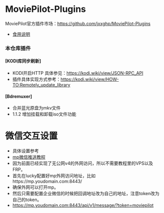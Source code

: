 # MoviePilot-Plugins
MoviePilot官方插件市场：https://github.com/jxxghp/MoviePilot-Plugins
- [食用说明](MP-readme.md)

### 本仓库插件

#### [KODI库同步刷新]
- KODI开启HTTP 具体参见：https://kodi.wiki/view/JSON-RPC_API
- 插件具体实现方式参考：https://kodi.wiki/view/HOW-TO:Remotely_update_library
#### [Bdremuxer]
- 合并蓝光原盘为mkv文件
- 1.1.2 增加挂载和卸载iso文件功能
####  

# 微信交互设置
- 具体设置参考 
- [mp微信推送教程](https://github.com/hjfzzm/md_files/blob/main/Movie-Pilot%E9%83%A8%E7%BD%B2%E4%B8%8E%E5%BE%AE%E4%BF%A1%E6%8E%A8%E9%80%81%E6%95%99%E7%A8%8B.md "mp微信推送教程")
- 因为前面已经实现了无公网v4的外网访问，所以不需要教程里的VPS以及FRP。
- 首先在lucky配置好mp外网访问地址，比如https://mp.youdomain.com:8443/
- 确保外网可以打开mp。
- 然后只需要配置企业微信的时候把回调地址改为自己的地址，注意token改为自己的token。
- https://mp.youdomain.com:8443/api/v1/message/?token=moviepilot
